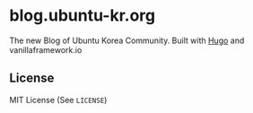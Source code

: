 # blog.ubuntu-kr.org

The new Blog of Ubuntu Korea Community. Built with [Hugo](https://gohugo.io) and vanillaframework.io

## License
MIT License (See `LICENSE`)
